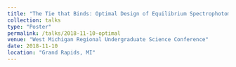 ```yaml
---
title: "The Tie that Binds: Optimal Design of Equilibrium Spectrophotometric Titrations"
collection: talks
type: "Poster"
permalink: /talks/2018-11-10-optimal
venue: "West Michigan Regional Undergraduate Science Conference"
date: 2018-11-10
location: "Grand Rapids, MI"
---
```


<!-- This is a description of your talk, which is a markdown files that can be all markdown-ified like any other post. Yay markdown! -->
